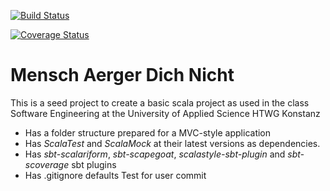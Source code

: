 [![Build Status](https://travis-ci.org/svantja/de.htwg.se.MenschAergerDichNichct.svg?branch=master)](https://travis-ci.org/svantja/de.htwg.se.MenschAergerDichNicht)

[![Coverage Status](https://coveralls.io/repos/github/svantja/de.htwg.se.MenschAergerDichNicht/badge.svg?branch=master)](https://coveralls.io/github/svantja/de.htwg.se.MenschAergerDichNicht?branch=master)


Mensch Aerger Dich Nicht
=========================

This is a seed project to create a basic scala project as used in the
class Software Engineering at the University of Applied Science HTWG Konstanz

* Has a folder structure prepared for a MVC-style application
* Has *ScalaTest* and *ScalaMock* at their latest versions as dependencies.
* Has *sbt-scalariform*, *sbt-scapegoat*, *scalastyle-sbt-plugin* and *sbt-scoverage* sbt plugins
* Has .gitignore defaults
Test for user commit
